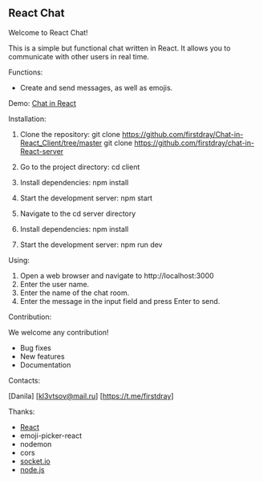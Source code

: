## React Chat

Welcome to React Chat!

This is a simple but functional chat written in React. It allows you to communicate with other users in real time.

Functions:

* Create and send messages, as well as emojis.

Demo: [Chat in React](https://master--fabulous-brigadeiros-53d3e3.netlify.app )

Installation:

1. Clone the repository:
git clone https://github.com/firstdray/Chat-in-React_Client/tree/master
git clone https://github.com/firstdray/chat-in-React-server


3. Go to the project directory:
cd client


4. Install dependencies:
npm install


5. Start the development server:
npm start

6. Navigate to the
cd server directory

7. Install dependencies:
npm install


8. Start the development server:
npm run dev

Using:

1. Open a web browser and navigate to
http://localhost:3000
2. Enter the user name.
3. Enter the name of the chat room.
4. Enter the message in the input field and press Enter to send.

Contribution:

We welcome any contribution! 

* Bug fixes
* New features
* Documentation

Contacts:

[Danila]
[kl3vtsov@mail.ru]
[https://t.me/firstdray]

Thanks:

* [React](https://react.dev/)
* emoji-picker-react
* nodemon
* cors
* [socket.io](https://socket.io/)
* [node.js](https://nodejs.org)
